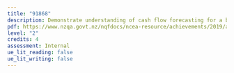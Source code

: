 ```yaml
---
title: "91868"
description: Demonstrate understanding of cash flow forecasting for a business
pdf: https://www.nzqa.govt.nz/nqfdocs/ncea-resource/achievements/2019/as91868.pdf
level: "2"
credits: 4
assessment: Internal
ue_lit_reading: false
ue_lit_writing: false
---
```

